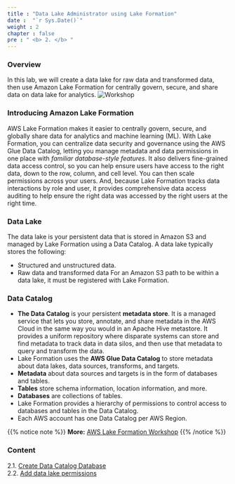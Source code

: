 ```yaml
---
title : "Data Lake Administrator using Lake Formation"
date :  "`r Sys.Date()`" 
weight : 2 
chapter : false
pre : " <b> 2. </b> "
---
```

### Overview
In this lab, we will create a data lake for raw data and transformed data, then use Amazon Lake Formation for centrally govern, secure, and share data on data lake for analytics.
![Workshop](/images/2-data-lake-administrator/data-lake-administrator.png)

### Introducing Amazon Lake Formation
AWS Lake Formation makes it easier to centrally govern, secure, and globally share data for analytics and machine learning (ML). With Lake Formation, you can centralize data security and governance using the AWS Glue Data Catalog, letting you manage metadata and data permissions in one place with *familiar database-style features*. It also delivers fine-grained data access control, so you can help ensure users have access to the right data, down to the row, column, and cell level. You can then scale permissions across your users. And, because Lake Formation tracks data interactions by role and user, it provides comprehensive data access auditing to help ensure the right data was accessed by the right users at the right time.

### Data Lake
The data lake is your persistent data that is stored in Amazon S3 and managed by Lake Formation using a Data Catalog. A data lake typically stores the following:
  * Structured and unstructured data.
  * Raw data and transformed data For an Amazon S3 path to be within a data lake, it must be registered with Lake Formation.

### Data Catalog
  * **The Data Catalog** is your persistent **metadata store**. It is a managed service that lets you store, annotate, and   share metadata in the AWS Cloud in the same way you would in an Apache Hive metastore. It provides a uniform repository where disparate systems can store and find metadata to track data in data silos, and then use that metadata to query and transform the data. 
  * Lake Formation uses the **AWS Glue Data Catalog** to store metadata about data lakes, data sources, transforms, and targets.
  * **Metadata** about data sources and targets is in the form of databases and tables. 
  * **Tables** store schema information, location information, and more. 
  * **Databases** are collections of tables. 
  * Lake Formation provides a hierarchy of permissions to control access to databases and tables in the Data Catalog. 
  * Each AWS account has one Data Catalog per AWS Region.

{{% notice note %}}
**More:** [AWS Lake Formation Workshop](https://catalog.us-east-1.prod.workshops.aws/workshops/78572df7-d2ee-4f78-b698-7cafdb55135d/en-US)
{{% /notice %}}

### Content
 2.1. [Create Data Catalog Database](2.1-create-catalog-database/) \
 2.2. [Add data lake permissions](2.2-add-data-lake-permission/) 